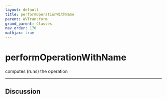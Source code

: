 ```yaml
---
layout: default
title: performOperationWithName
parent: WVTransform
grand_parent: Classes
nav_order: 170
mathjax: true
---
```


#  performOperationWithName

computes (runs) the operation


---

## Discussion

  
